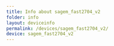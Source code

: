 ```yaml
---
title: Info about sagem_fast2704_v2
folder: info
layout: deviceinfo
permalink: /devices/sagem_fast2704_v2/
device: sagem_fast2704_v2
---
```

